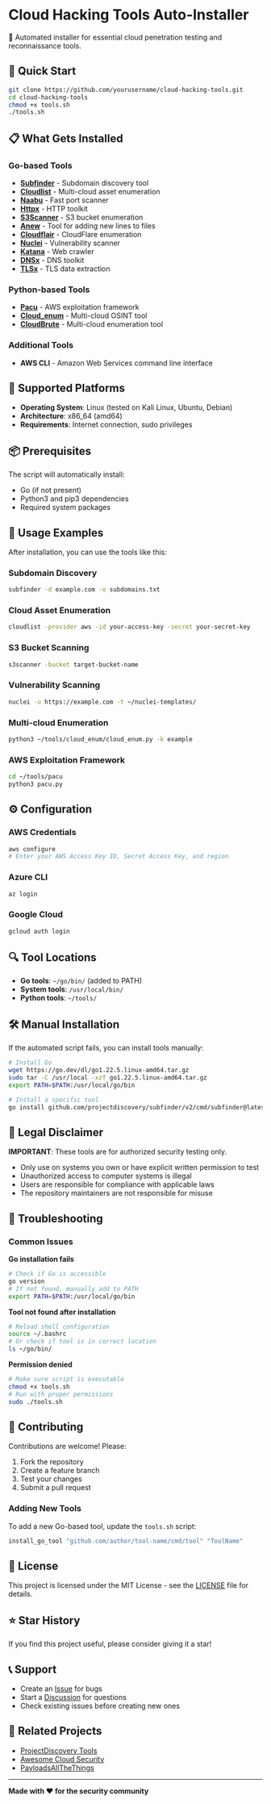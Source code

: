 # Cloud Hacking Tools Auto-Installer

🔧 Automated installer for essential cloud penetration testing and reconnaissance tools.

## 🚀 Quick Start

```bash
git clone https://github.com/yourusername/cloud-hacking-tools.git
cd cloud-hacking-tools
chmod +x tools.sh
./tools.sh
```

## 📋 What Gets Installed

### Go-based Tools
- **[Subfinder](https://github.com/projectdiscovery/subfinder)** - Subdomain discovery tool
- **[Cloudlist](https://github.com/projectdiscovery/cloudlist)** - Multi-cloud asset enumeration
- **[Naabu](https://github.com/projectdiscovery/naabu)** - Fast port scanner
- **[Httpx](https://github.com/projectdiscovery/httpx)** - HTTP toolkit
- **[S3Scanner](https://github.com/sa7mon/s3scanner)** - S3 bucket enumeration
- **[Anew](https://github.com/tomnomnom/anew)** - Tool for adding new lines to files
- **[Cloudflair](https://github.com/projectdiscovery/cloudflair)** - CloudFlare enumeration
- **[Nuclei](https://github.com/projectdiscovery/nuclei)** - Vulnerability scanner
- **[Katana](https://github.com/projectdiscovery/katana)** - Web crawler
- **[DNSx](https://github.com/projectdiscovery/dnsx)** - DNS toolkit
- **[TLSx](https://github.com/projectdiscovery/tlsx)** - TLS data extraction

### Python-based Tools
- **[Pacu](https://github.com/RhinoSecurityLabs/pacu)** - AWS exploitation framework
- **[Cloud_enum](https://github.com/initstring/cloud_enum)** - Multi-cloud OSINT tool
- **[CloudBrute](https://github.com/0xsha/CloudBrute)** - Multi-cloud enumeration tool

### Additional Tools
- **AWS CLI** - Amazon Web Services command line interface

## 🎯 Supported Platforms

- **Operating System**: Linux (tested on Kali Linux, Ubuntu, Debian)
- **Architecture**: x86_64 (amd64)
- **Requirements**: Internet connection, sudo privileges

## 📦 Prerequisites

The script will automatically install:
- Go (if not present)
- Python3 and pip3 dependencies
- Required system packages

## 🔧 Usage Examples

After installation, you can use the tools like this:

### Subdomain Discovery
```bash
subfinder -d example.com -o subdomains.txt
```

### Cloud Asset Enumeration
```bash
cloudlist -provider aws -id your-access-key -secret your-secret-key
```

### S3 Bucket Scanning
```bash
s3scanner -bucket target-bucket-name
```

### Vulnerability Scanning
```bash
nuclei -u https://example.com -t ~/nuclei-templates/
```

### Multi-cloud Enumeration
```bash
python3 ~/tools/cloud_enum/cloud_enum.py -k example
```

### AWS Exploitation Framework
```bash
cd ~/tools/pacu
python3 pacu.py
```

## ⚙️ Configuration

### AWS Credentials
```bash
aws configure
# Enter your AWS Access Key ID, Secret Access Key, and region
```

### Azure CLI
```bash
az login
```

### Google Cloud
```bash
gcloud auth login
```

## 🔍 Tool Locations

- **Go tools**: `~/go/bin/` (added to PATH)
- **System tools**: `/usr/local/bin/`
- **Python tools**: `~/tools/`

## 🛠️ Manual Installation

If the automated script fails, you can install tools manually:

```bash
# Install Go
wget https://go.dev/dl/go1.22.5.linux-amd64.tar.gz
sudo tar -C /usr/local -xzf go1.22.5.linux-amd64.tar.gz
export PATH=$PATH:/usr/local/go/bin

# Install a specific tool
go install github.com/projectdiscovery/subfinder/v2/cmd/subfinder@latest
```

## 🚨 Legal Disclaimer

**IMPORTANT**: These tools are for authorized security testing only. 

- Only use on systems you own or have explicit written permission to test
- Unauthorized access to computer systems is illegal
- Users are responsible for compliance with applicable laws
- The repository maintainers are not responsible for misuse

## 🐛 Troubleshooting

### Common Issues

**Go installation fails**
```bash
# Check if Go is accessible
go version
# If not found, manually add to PATH
export PATH=$PATH:/usr/local/go/bin
```

**Tool not found after installation**
```bash
# Reload shell configuration
source ~/.bashrc
# Or check if tool is in correct location
ls ~/go/bin/
```

**Permission denied**
```bash
# Make sure script is executable
chmod +x tools.sh
# Run with proper permissions
sudo ./tools.sh
```

## 🤝 Contributing

Contributions are welcome! Please:

1. Fork the repository
2. Create a feature branch
3. Test your changes
4. Submit a pull request

### Adding New Tools

To add a new Go-based tool, update the `tools.sh` script:

```bash
install_go_tool "github.com/author/tool-name/cmd/tool" "ToolName"
```

## 📄 License

This project is licensed under the MIT License - see the [LICENSE](LICENSE) file for details.

## ⭐ Star History

If you find this project useful, please consider giving it a star!

## 📞 Support

- Create an [Issue](https://github.com/yourusername/cloud-hacking-tools/issues) for bugs
- Start a [Discussion](https://github.com/yourusername/cloud-hacking-tools/discussions) for questions
- Check existing issues before creating new ones

## 🔗 Related Projects

- [ProjectDiscovery Tools](https://github.com/projectdiscovery)
- [Awesome Cloud Security](https://github.com/4ndersonLin/awesome-cloud-security)
- [PayloadsAllTheThings](https://github.com/swisskyrepo/PayloadsAllTheThings)

---

**Made with ❤️ for the security community**
